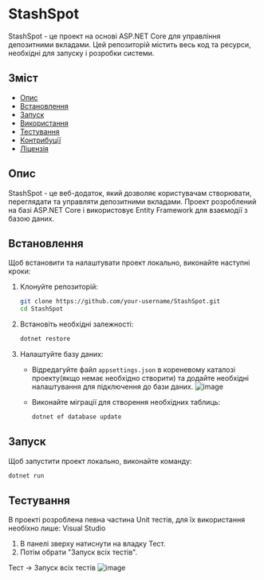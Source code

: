 # StashSpot

StashSpot - це проект на основі ASP.NET Core для управління депозитними вкладами. Цей репозиторій містить весь код та ресурси, необхідні для запуску і розробки системи.

## Зміст

- [Опис](#опис)
- [Встановлення](#встановлення)
- [Запуск](#запуск)
- [Використання](#використання)
- [Тестування](#тестування)
- [Контрибуції](#контрибуції)
- [Ліцензія](#ліцензія)

## Опис

StashSpot - це веб-додаток, який дозволяє користувачам створювати, переглядати та управляти депозитними вкладами. Проект розроблений на базі ASP.NET Core і використовує Entity Framework для взаємодії з базою даних.

## Встановлення

Щоб встановити та налаштувати проект локально, виконайте наступні кроки:

1. Клонуйте репозиторій:
    ```sh
    git clone https://github.com/your-username/StashSpot.git
    cd StashSpot
    ```

2. Встановіть необхідні залежності:
    ```sh
    dotnet restore
    ```

3. Налаштуйте базу даних:
    - Відредагуйте файл `appsettings.json` в кореневому каталозі проекту(якщо немає необхідно створити) та додайте необхідні налаштування для підключення до бази даних.
![image](https://github.com/XEducat/MVC_ASP.NET-Core-Learn/assets/113421299/d58c1818-8801-46ed-ada6-6ed1358b5982)


    - Виконайте міграції для створення необхідних таблиць:
      ```sh
      dotnet ef database update
      ```

## Запуск

Щоб запустити проект локально, виконайте команду:
```sh
dotnet run
```

## Тестування
В проекті розроблена певна частина Unit тестів, для їх використання необіхно лише:
Visual Studio
1. В панелі зверху натиснути на владку Тест.
2. Потім обрати "Запуск всіх тестів".

Тест -> Запуск всіх тестів
![image](https://github.com/XEducat/MVC_ASP.NET-Core-Learn/assets/113421299/90259c3b-5fde-4118-80c0-3818e16b636e)
 

